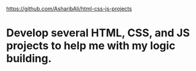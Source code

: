 https://github.com/AsharibAli/html-css-js-projects

# Develop several HTML, CSS, and JS projects to help me with my logic building.
